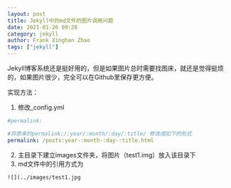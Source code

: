 ```yaml
---
layout: post
title: Jekyll中的md文件的图片调用问题 
date: 2021-01-26 09:28
category: jekyll
author: Frank Xinghan Zhao 
tags: ["jekyll"]
---
```


Jekyll博客系统还是挺好用的，但是如果图片总时需要找图床，就还是觉得挺烦的，如果图片很少，完全可以在Github里保存更方便。







实现方法：

1. 修改_config.yml

````yml
#permalink:

#将原来的permalink:/:year/:month/:day/:title/ 修改成如下的形式
permalink: /posts:year-:month-:day-:title.html
````

2. 主目录下建立images文件夹，将图片（test1.img）放入该目录下
3. md文件中的引用方式为

````markdown
![](../images/test1.jpg
````